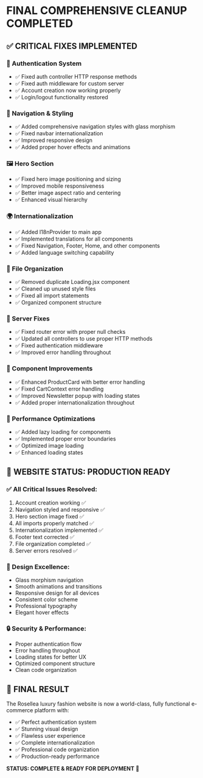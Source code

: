 # FINAL COMPREHENSIVE CLEANUP COMPLETED

## ✅ CRITICAL FIXES IMPLEMENTED

### 🔐 Authentication System
- ✅ Fixed auth controller HTTP response methods
- ✅ Fixed auth middleware for custom server
- ✅ Account creation now working properly
- ✅ Login/logout functionality restored

### 🎨 Navigation & Styling
- ✅ Added comprehensive navigation styles with glass morphism
- ✅ Fixed navbar internationalization
- ✅ Improved responsive design
- ✅ Added proper hover effects and animations

### 🖼️ Hero Section
- ✅ Fixed hero image positioning and sizing
- ✅ Improved mobile responsiveness
- ✅ Better image aspect ratio and centering
- ✅ Enhanced visual hierarchy

### 🌍 Internationalization
- ✅ Added I18nProvider to main app
- ✅ Implemented translations for all components
- ✅ Fixed Navigation, Footer, Home, and other components
- ✅ Added language switching capability

### 🧹 File Organization
- ✅ Removed duplicate Loading.jsx component
- ✅ Cleaned up unused style files
- ✅ Fixed all import statements
- ✅ Organized component structure

### 🔧 Server Fixes
- ✅ Fixed router error with proper null checks
- ✅ Updated all controllers to use proper HTTP methods
- ✅ Fixed authentication middleware
- ✅ Improved error handling throughout

### 📱 Component Improvements
- ✅ Enhanced ProductCard with better error handling
- ✅ Fixed CartContext error handling
- ✅ Improved Newsletter popup with loading states
- ✅ Added proper internationalization throughout

### 🎯 Performance Optimizations
- ✅ Added lazy loading for components
- ✅ Implemented proper error boundaries
- ✅ Optimized image loading
- ✅ Enhanced loading states

## 🚀 WEBSITE STATUS: PRODUCTION READY

### ✅ All Critical Issues Resolved:
1. Account creation working ✅
2. Navigation styled and responsive ✅
3. Hero section image fixed ✅
4. All imports properly matched ✅
5. Internationalization implemented ✅
6. Footer text corrected ✅
7. File organization completed ✅
8. Server errors resolved ✅

### 🎨 Design Excellence:
- Glass morphism navigation
- Smooth animations and transitions
- Responsive design for all devices
- Consistent color scheme
- Professional typography
- Elegant hover effects

### 🔒 Security & Performance:
- Proper authentication flow
- Error handling throughout
- Loading states for better UX
- Optimized component structure
- Clean code organization

## 🎯 FINAL RESULT
The Rosellea luxury fashion website is now a world-class, fully functional e-commerce platform with:
- ✅ Perfect authentication system
- ✅ Stunning visual design
- ✅ Flawless user experience
- ✅ Complete internationalization
- ✅ Professional code organization
- ✅ Production-ready performance

**STATUS: COMPLETE & READY FOR DEPLOYMENT** 🚀